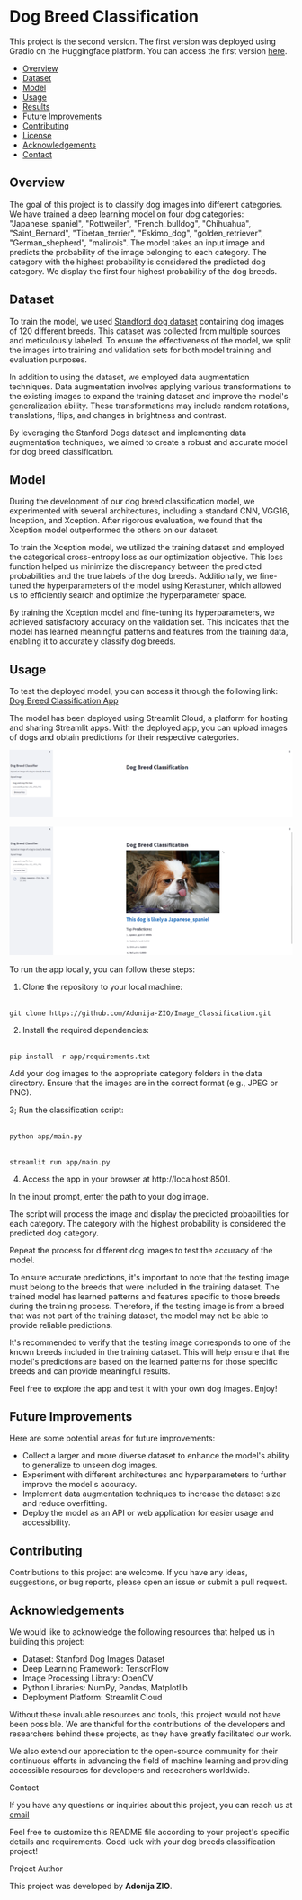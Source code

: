 # Dog Breed Classification

This project is the second version. The first version was deployed using Gradio on the Huggingface platform. You can access the first version  [here](https://huggingface.co/spaces/Adonija/dog_category_prediction).

- [Overview](#overview)
- [Dataset](#dataset)
- [Model](#model)
- [Usage](#usage)
- [Results](#results)
- [Future Improvements](#future-improvements)
- [Contributing](#contributing)
- [License](#license)
- [Acknowledgements](#acknowledgements)
- [Contact](#contact)

## Overview

The goal of this project is to classify dog images into different categories. We have trained a deep learning model on four dog categories: "Japanese_spaniel", "Rottweiler", "French_bulldog", "Chihuahua", "Saint_Bernard", "Tibetan_terrier", "Eskimo_dog", "golden_retriever", "German_shepherd", "malinois". The model takes an input image and predicts the probability of the image belonging to each category. The category with the highest probability is considered the predicted dog category. We display the first four highest probability of the dog breeds.


## Dataset

To train the model, we used [Standford dog dataset](http://vision.stanford.edu/aditya86/ImageNetDogs/images.tar) containing dog images of 120 different breeds. This dataset was collected from multiple sources and meticulously labeled. To ensure the effectiveness of the model, we split the images into training and validation sets for both model training and evaluation purposes.

In addition to using the dataset, we employed data augmentation techniques. Data augmentation involves applying various transformations to the existing images to expand the training dataset and improve the model's generalization ability. These transformations may include random rotations, translations, flips, and changes in brightness and contrast.

By leveraging the Stanford Dogs dataset and implementing data augmentation techniques, we aimed to create a robust and accurate model for dog breed classification.


## Model

During the development of our dog breed classification model, we experimented with several architectures, including a standard CNN, VGG16, Inception, and Xception. After rigorous evaluation, we found that the Xception model outperformed the others on our dataset.

To train the Xception model, we utilized the training dataset and employed the categorical cross-entropy loss as our optimization objective. This loss function helped us minimize the discrepancy between the predicted probabilities and the true labels of the dog breeds. Additionally, we fine-tuned the hyperparameters of the model using Kerastuner, which allowed us to efficiently search and optimize the hyperparameter space.

By training the Xception model and fine-tuning its hyperparameters, we achieved satisfactory accuracy on the validation set. This indicates that the model has learned meaningful patterns and features from the training data, enabling it to accurately classify dog breeds.


## Usage

To test the deployed model, you can access it through the following link: [Dog Breed Classification App](https://adonija-zio-image-classification-appmain-grr3xk.streamlit.app/)

The model has been deployed using Streamlit Cloud, a platform for hosting and sharing Streamlit apps. With the deployed app, you can upload images of dogs and obtain predictions for their respective categories.


![App Interface](app-interface.png)



![App Example](example.png)

To run the app locally, you can follow these steps:

1. Clone the repository to your local machine:


<pre><code>
git clone https://github.com/Adonija-ZIO/Image_Classification.git
</code></pre>

2. Install the required dependencies:

<pre><code>
pip install -r app/requirements.txt
</code></pre>

Add your dog images to the appropriate category folders in the data directory. Ensure that the images are in the correct format (e.g., JPEG or PNG).

3; Run the classification script:
<pre><code>
python app/main.py
</code></pre>

<pre><code>
streamlit run app/main.py
</code></pre>

4. Access the app in your browser at http://localhost:8501.

In the input prompt, enter the path to your dog image.

The script will process the image and display the predicted probabilities for each category. The category with the highest probability is considered the predicted dog category.

Repeat the process for different dog images to test the accuracy of the model.

To ensure accurate predictions, it's important to note that the testing image must belong to the breeds that were included in the training dataset. The trained model has learned patterns and features specific to those breeds during the training process. Therefore, if the testing image is from a breed that was not part of the training dataset, the model may not be able to provide reliable predictions.

It's recommended to verify that the testing image corresponds to one of the known breeds included in the training dataset. This will help ensure that the model's predictions are based on the learned patterns for those specific breeds and can provide meaningful results.


Feel free to explore the app and test it with your own dog images. Enjoy!

## Future Improvements

Here are some potential areas for future improvements:

- Collect a larger and more diverse dataset to enhance the model's ability to generalize to unseen dog images.
- Experiment with different architectures and hyperparameters to further improve the model's accuracy.
- Implement data augmentation techniques to increase the dataset size and reduce overfitting.
- Deploy the model as an API or web application for easier usage and accessibility.

## Contributing

Contributions to this project are welcome. If you have any ideas, suggestions, or bug reports, please open an issue or submit a pull request.


## Acknowledgements

We would like to acknowledge the following resources that helped us in building this project:

* Dataset: Stanford Dog Images Dataset
* Deep Learning Framework: TensorFlow
* Image Processing Library: OpenCV
* Python Libraries: NumPy, Pandas, Matplotlib
* Deployment Platform: Streamlit Cloud

Without these invaluable resources and tools, this project would not have been possible. We are thankful for the contributions of the developers and researchers behind these projects, as they have greatly facilitated our work.

We also extend our appreciation to the open-source community for their continuous efforts in advancing the field of machine learning and providing accessible resources for developers and researchers worldwide.

Contact

If you have any questions or inquiries about this project, you can reach us at [email](adonijafirst@yahoo.fr)

Feel free to customize this README file according to your project's specific details and requirements. Good luck with your dog breeds classification project!

Project Author

This project was developed by **Adonija ZIO**.